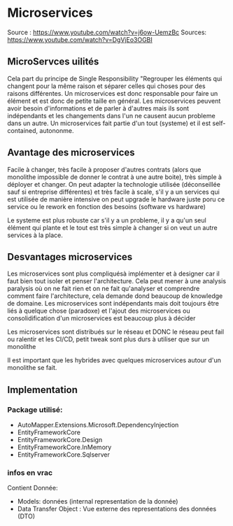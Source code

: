 # Microservices

Source : https://www.youtube.com/watch?v=j6ow-UemzBc
Sources: https://www.youtube.com/watch?v=DgVjEo3OGBI

## MicroServces uilités

Cela part du principe de Single Responsibility "Regrouper les éléments qui changent pour la même raison et séparer celles qui choses pour des raisons différentes. Un microservices est donc responsable pour faire un élément et est donc de petite taille en général. Les microservices peuvent avoir besoin d'informations et de parler à d'autres mais ils sont indépendants et les changements dans l'un ne causent aucun probleme dans un autre. Un microservices fait partie d'un tout (systeme) et il est self-contained, autononme.


## Avantage des microservices

Facile à changer, très facile à proposer d'autres contrats (alors que monolithe impossible de donner le contrat à une autre boite), très simple à déployer et changer. On peut adapter la technologie utilisée (déconseillée sauf si entreprise différentes) et très facile à scale, s'il y a un services qui est utilisée de manière intensive on peut upgrade le hardware juste poru ce service ou le rework en fonction des besoins (software vs hardware)

Le systeme est plus robuste car s'il y a un probleme, il y a qu'un seul élément qui plante et le tout est très simple à changer si on veut un autre services à la place.

## Desvantages microservices

Les microservices sont plus compliquésà  implémenter et à designer car il faut bien tout isoler et penser l'architecture. Cela peut mener à une analysis paralysis où on ne fait rien et on ne fait qu'analyser et comprendre comment faire l'architecture, cela demande dond beaucoup de knowledge de domaine. Les microservices sont indépendants mais doit toujours être liés à quelque chose (paradoxe) et l'ajout des microservices ou consolidification d'un microservices est beaucoup plus à décider

Les microservices sont distribués sur le réseau et DONC le réseau peut fail ou ralentir et les CI/CD, petit tweak sont plus durs à utiliser que sur un monolithe


Il est important que les hybrides avec quelques microservices autour d'un monolithe se fait.


## Implementation

### Package utilisé:

* AutoMapper.Extensions.Microsoft.DependencyInjection
* EntityFrameworkCore
* EntityFrameworkCore.Design
* EntityFrameworkCore.InMemory
* EntityFrameworkCore.Sqlserver


### infos en vrac

Contient Donnée:

* Models: données (internal representation de la donnée)
* Data Transfer Object : Vue externe des representations des données (DTO)




